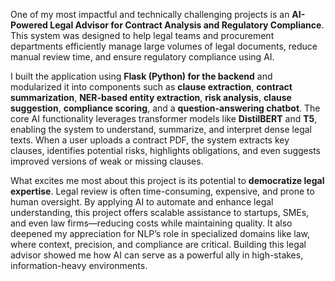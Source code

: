 One of my most impactful and technically challenging projects is an **AI-Powered Legal Advisor for Contract Analysis and Regulatory Compliance**. This system was designed to help legal teams and procurement departments efficiently manage large volumes of legal documents, reduce manual review time, and ensure regulatory compliance using AI.

I built the application using **Flask (Python) for the backend** and modularized it into components such as **clause extraction**, **contract summarization**, **NER-based entity extraction**, **risk analysis**, **clause suggestion**, **compliance scoring**, and a **question-answering chatbot**. The core AI functionality leverages transformer models like **DistilBERT** and **T5**, enabling the system to understand, summarize, and interpret dense legal texts. When a user uploads a contract PDF, the system extracts key clauses, identifies potential risks, highlights obligations, and even suggests improved versions of weak or missing clauses.

What excites me most about this project is its potential to **democratize legal expertise**. Legal review is often time-consuming, expensive, and prone to human oversight. By applying AI to automate and enhance legal understanding, this project offers scalable assistance to startups, SMEs, and even law firms—reducing costs while maintaining quality. It also deepened my appreciation for NLP’s role in specialized domains like law, where context, precision, and compliance are critical. Building this legal advisor showed me how AI can serve as a powerful ally in high-stakes, information-heavy environments.

